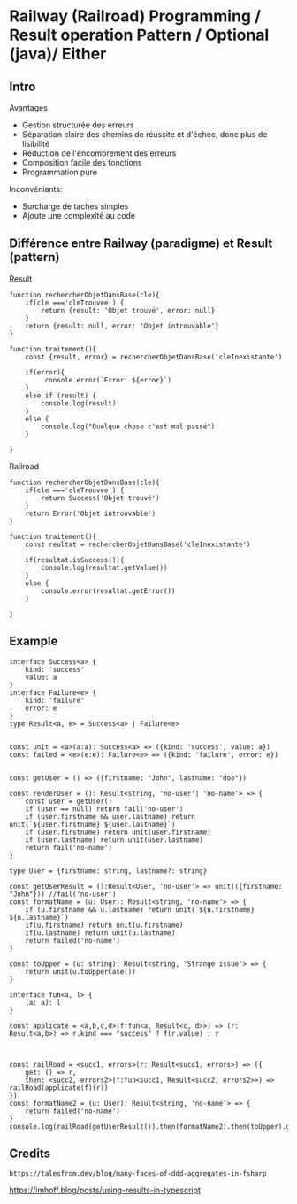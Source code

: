 # Railway (Railroad) Programming / Result operation Pattern / Optional (java)/ Either



## Intro

Avantages

- Gestion structurée des erreurs
- Séparation claire des chemins de réussite et d'échec, donc plus de lisibilité
- Réduction de l'encombrement des erreurs
- Composition facile des fonctions
- Programmation pure

Inconvéniants:

- Surcharge de taches simples
- Ajoute une complexité au code

## Différence entre Railway (paradigme) et Result (pattern)

Result 

    function rechercherObjetDansBase(cle){
        if(cle ==='cleTrouvee') {
            return {result: 'Objet trouvé', error: null}
        }
        return {result: null, error: 'Objet introuvable'}
    }

    function traitement(){
        const {result, error} = rechercherObjetDansBase('cleInexistante')

        if(error){
             console.error(`Error: ${error}`)
        }
        else if (result) {
            console.log(result)
        }
        else {
            console.log("Quelque chose c'est mal passé")
        }

    }

Railroad

    function rechercherObjetDansBase(cle){
        if(cle ==='cleTrouvee') {
            return Success('Objet trouvé')
        }
        return Error('Objet introuvable')
    }

    function traitement(){
        const reultat = rechercherObjetDansBase('cleInexistante')

        if(resultat.isSuccess()){
            console.log(resultat.getValue())
        }
        else {
            console.error(resultat.getError())
        }

    }



## Example



    interface Success<a> {
        kind: 'success'
        value: a
    }
    interface Failure<e> {
        kind: 'failure'
        error: e
    }
    type Result<a, e> = Success<a> | Failure<e>
    
    
    const unit = <a>(a:a): Success<a> => ({kind: 'success', value: a})
    const failed = <e>(e:e): Failure<e> => ({kind: 'failure', error: e})
    
    
    const getUser = () => ({firstname: "John", lastname: "doe"})

    const renderUser = (): Result<string, 'no-user'| 'no-name'> => {
        const user = getUser()
        if (user == null) return fail('no-user')
        if (user.firstname && user.lastname) return unit(`${user.firstname} ${user.lastname}`)
        if (user.firstname) return unit(user.firstname)
        if (user.lastname) return unit(user.lastname)
        return fail('no-name')
    }
    
    type User = {firstname: string, lastname?: string}
    
    const getUserResult = ():Result<User, 'no-user'> => unit(({firstname: "John"})) //fail('no-user')
    const formatName = (u: User): Result<string, 'no-name'> => {
        if (u.firstname && u.lastname) return unit(`${u.firstname} ${u.lastname}`)
        if(u.firstname) return unit(u.firstname)
        if(u.lastname) return unit(u.lastname)
        return failed('no-name')
    }
    
    const toUpper = (u: string): Result<string, 'Strange issue'> => {
        return unit(u.toUpperCase())
    }
    
    interface fun<a, l> {
        (a: a): l
    }

    const applicate = <a,b,c,d>(f:fun<a, Result<c, d>>) => (r: Result<a,b>) => r.kind === "success" ? f(r.value) : r
    
    
    
    const railRoad = <succ1, errors>(r: Result<succ1, errors>) => ({
        get: () => r,
        then: <succ2, errors2>(f:fun<succ1, Result<succ2, errors2>>) => railRoad(applicate(f)(r))
    })
    const formatName2 = (u: User): Result<string, 'no-name'> => {
        return failed('no-name')
    }
    console.log(railRoad(getUserResult()).then(formatName2).then(toUpper).get())


## Credits

    https://talesfrom.dev/blog/many-faces-of-ddd-aggregates-in-fsharp


https://imhoff.blog/posts/using-results-in-typescript
